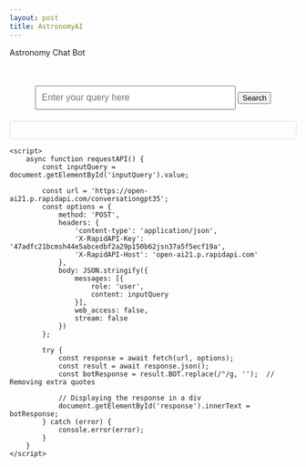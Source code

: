 ```yaml
---
layout: post
title: AstronomyAI 
---
```


<html lang="en">
<p>Astronomy Chat Bot<p>
<head>
    <meta charset="UTF-8">
    <meta name="viewport" content="width=device-width, initial-scale=1.0">
    <title>API Request Demo</title>
    <style>
        #response {
            margin-top: 20px;
            padding: 15px;
            border: 1px solid #ddd;
            border-radius: 5px;
            max-width: 500px;
            margin-left: auto;
            margin-right: auto;
        }
    </style>
</head>

<body>
    <div style="text-align:center; margin-top: 50px;">
        <input type="text" id="inputQuery" placeholder="Enter your query here" style="width: 70%; padding: 10px; font-size: 16px;">
        <button onclick="requestAPI()">Search</button>
        <div id="response"></div>
    </div>

    <script>
        async function requestAPI() {
            const inputQuery = document.getElementById('inputQuery').value;

            const url = 'https://open-ai21.p.rapidapi.com/conversationgpt35';
            const options = {
                method: 'POST',
                headers: {
                    'content-type': 'application/json',
                    'X-RapidAPI-Key': '47adfc21bcmsh44e5abcedbf2a29p150b62jsn37a5f5ecf19a',
                    'X-RapidAPI-Host': 'open-ai21.p.rapidapi.com'
                },
                body: JSON.stringify({
                    messages: [{
                        role: 'user',
                        content: inputQuery
                    }],
                    web_access: false,
                    stream: false
                })
            };

            try {
                const response = await fetch(url, options);
                const result = await response.json();
                const botResponse = result.BOT.replace(/"/g, '');  // Removing extra quotes

                // Displaying the response in a div
                document.getElementById('response').innerText = botResponse;
            } catch (error) {
                console.error(error);
            }
        }
    </script>
</body>


